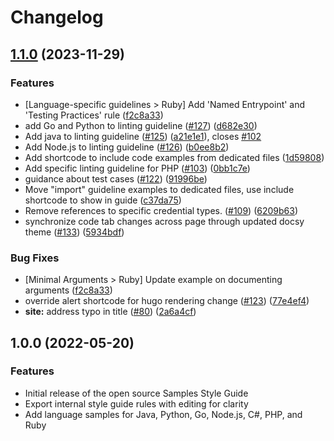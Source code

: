 # Changelog

## [1.1.0](https://github.com/GoogleCloudPlatform/samples-style-guide/compare/v1.0.0...v1.1.0) (2023-11-29)


### Features

* [Language-specific guidelines &gt; Ruby] Add 'Named Entrypoint' and 'Testing Practices' rule ([f2c8a33](https://github.com/GoogleCloudPlatform/samples-style-guide/commit/f2c8a33b74c06f8068fc9870a0ed3c751f153d57))
* add Go and Python to linting guideline ([#127](https://github.com/GoogleCloudPlatform/samples-style-guide/issues/127)) ([d682e30](https://github.com/GoogleCloudPlatform/samples-style-guide/commit/d682e301ca30cff1b5443f2f98c3e6175a096969))
* Add java to linting guideline ([#125](https://github.com/GoogleCloudPlatform/samples-style-guide/issues/125)) ([a21e1e1](https://github.com/GoogleCloudPlatform/samples-style-guide/commit/a21e1e1d1f1c64c666ebff6406e1026d82542670)), closes [#102](https://github.com/GoogleCloudPlatform/samples-style-guide/issues/102)
* Add Node.js to linting guideline ([#126](https://github.com/GoogleCloudPlatform/samples-style-guide/issues/126)) ([b0ee8b2](https://github.com/GoogleCloudPlatform/samples-style-guide/commit/b0ee8b25246e10c90dd35426dd721283cdb73116))
* Add shortcode to include code examples from dedicated files ([1d59808](https://github.com/GoogleCloudPlatform/samples-style-guide/commit/1d59808a9dab51bc70c43abc44d848782a93b931))
* Add specific linting guideline for PHP ([#103](https://github.com/GoogleCloudPlatform/samples-style-guide/issues/103)) ([0bb1c7e](https://github.com/GoogleCloudPlatform/samples-style-guide/commit/0bb1c7e9d98bd5e5de36374c012fc97b5418421a))
* guidance about test cases ([#122](https://github.com/GoogleCloudPlatform/samples-style-guide/issues/122)) ([91996be](https://github.com/GoogleCloudPlatform/samples-style-guide/commit/91996bec49845c9e784f289a0939060b1db4d309))
* Move "import" guideline examples to dedicated files, use include shortcode to show in guide ([c37da75](https://github.com/GoogleCloudPlatform/samples-style-guide/commit/c37da75e2ad653bc980634fcaba1d7385696416f))
* Remove references to specific credential types. ([#109](https://github.com/GoogleCloudPlatform/samples-style-guide/issues/109)) ([6209b63](https://github.com/GoogleCloudPlatform/samples-style-guide/commit/6209b632fd8292573a98622be6fbe49f92e54a5d))
* synchronize code tab changes across page through updated docsy theme ([#133](https://github.com/GoogleCloudPlatform/samples-style-guide/issues/133)) ([5934bdf](https://github.com/GoogleCloudPlatform/samples-style-guide/commit/5934bdf63b89ab854681d869e9288cb14a004b38))


### Bug Fixes

* [Minimal Arguments &gt; Ruby] Update example on documenting arguments ([f2c8a33](https://github.com/GoogleCloudPlatform/samples-style-guide/commit/f2c8a33b74c06f8068fc9870a0ed3c751f153d57))
* override alert shortcode for hugo rendering change ([#123](https://github.com/GoogleCloudPlatform/samples-style-guide/issues/123)) ([77e4ef4](https://github.com/GoogleCloudPlatform/samples-style-guide/commit/77e4ef4cd19a8533c952e2a81a14c62565854667))
* **site:** address typo in title ([#80](https://github.com/GoogleCloudPlatform/samples-style-guide/issues/80)) ([2a6a4cf](https://github.com/GoogleCloudPlatform/samples-style-guide/commit/2a6a4cf9a11a15a466bc2998e9aaaa764fde4c30))

## 1.0.0 (2022-05-20)


### Features

* Initial release of the open source Samples Style Guide
* Export internal style guide rules with editing for clarity
* Add language samples for Java, Python, Go, Node.js, C#, PHP, and Ruby

